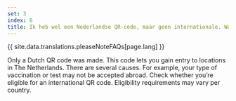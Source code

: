 ```yaml
---
set: 3
index: 6
title: Ik heb wel een Nederlandse QR-code, maar geen internationale. Wat nu?
---
```

{{ site.data.translations.pleaseNoteFAQs[page.lang] }}

Only a Dutch QR code was made. This code lets you gain entry to locations in The Netherlands. There are several causes. For example, your type of vaccination or test may not be accepted abroad. Check whether you’re eligible for an international QR code. Eligibility requirements may vary per country. 

<!-- Find <a href="/en/guidepost" rel="noopener noreferrer" target="_blank">more information and answers here</a>. -->
